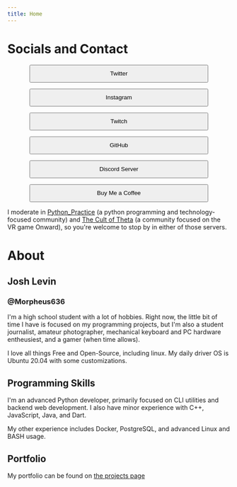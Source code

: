 ```yaml
---
title: Home
---
```


<style>
    button{
        margin-left: 10%;
        width: 80%;
        margin-right: 10%;
        height: 40px;
    }
</style>

# Socials and Contact

<button onclick="location.href='https://twitter.com/morpheus636'" type="button">Twitter</button>

<button onclick="location.href='https://instagram.com/morpheus636'" type="button">Instagram</button>

<button onclick="location.href='https://twitch.tv/morpheus636'" type="button">Twitch</button>

<button onclick="location.href='https://github.com/morpheus636'" type="button">GitHub</button>

<button onclick="location.href='https://discord.gg/5gCQHxz5XA'" type="button">Discord Server</button>

<button onclick="location.href='https://www.buymeacoffee.com/morpheus636'" type="button">Buy Me a Coffee</button>

I moderate in
[Python_Practice](https://discord.gg/bWf3y287S5) (a python programming and
technology-focused community) and
[The Cult of Theta](https://invite.gg/thetavr) (a community focused on the VR game Onward), so you're welcome to stop by in either of those
servers.


# About
## Josh Levin
### @Morpheus636

I'm a high school student with a lot of hobbies.
Right now, the little bit of time I have is focused on my programming projects,
but I'm also a student journalist, amateur photographer, mechanical keyboard
and PC hardware entheusiest, and a gamer (when time allows). 

I love all things Free and Open-Source, including linux. My daily driver OS
is Ubuntu 20.04 with some customizations.

## Programming Skills
I'm an advanced Python developer, primarily focused on CLI utilities and backend
web development. I also have minor experience with C++, JavaScript, Java, and Dart.

My other experience includes Docker, PostgreSQL, and advanced Linux and BASH usage.

## Portfolio
My portfolio can be found on [the projects page](/projects)
